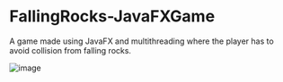 # FallingRocks-JavaFXGame
A game made using JavaFX and multithreading where the player has to avoid collision from falling rocks.

![image](https://user-images.githubusercontent.com/68477362/229082765-051d43ec-363c-468c-8b56-376473452239.png)

